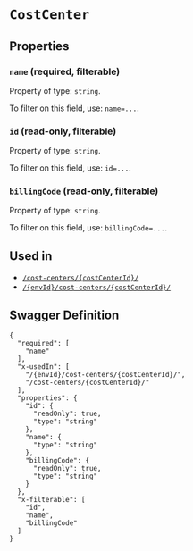# `CostCenter` #







## Properties ##

### `name` (required, filterable) ###




Property of type: `string`.


To filter on this field, use: `name=...`.


### `id` (read-only, filterable) ###




Property of type: `string`.


To filter on this field, use: `id=...`.


### `billingCode` (read-only, filterable) ###




Property of type: `string`.


To filter on this field, use: `billingCode=...`.




## Used in ##

  + [`/cost-centers/{costCenterId}/`](./../rest/api/v1beta0/account/cost-centers/{costCenterId}/)
  + [`/{envId}/cost-centers/{costCenterId}/`](./../rest/api/v1beta0/user/{envId}/cost-centers/{costCenterId}/)

## Swagger Definition ##

    {
      "required": [
        "name"
      ], 
      "x-usedIn": [
        "/{envId}/cost-centers/{costCenterId}/", 
        "/cost-centers/{costCenterId}/"
      ], 
      "properties": {
        "id": {
          "readOnly": true, 
          "type": "string"
        }, 
        "name": {
          "type": "string"
        }, 
        "billingCode": {
          "readOnly": true, 
          "type": "string"
        }
      }, 
      "x-filterable": [
        "id", 
        "name", 
        "billingCode"
      ]
    }
